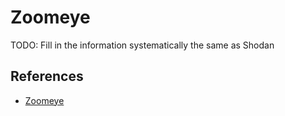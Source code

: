 # Zoomeye

TODO: Fill in the information systematically the same as Shodan

## References

- [Zoomeye](https://zoomeye.com)